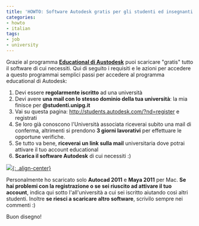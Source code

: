 ```yaml
---
title: 'HOWTO: Software Autodesk gratis per gli studenti ed insegnanti'
categories:
- howto
- italian
tags:
- job
- university
---
```

Grazie al programma **[Educational di
Austodesk](http://students.autodesk.com/)** puoi scaricare "gratis" tutto il
software di cui necessiti. Qui di seguito i requisiti e le azioni per accedere
a questo programmai semplici passi per accedere al programma educational di
Autodesk:

  1. Devi essere **regolarmente iscritto** ad una università
  2. Devi avere **una mail con lo stesso dominio della tua università**: la mia finisce per **@studenti.unipg.it**
  3. Vai su questa pagina: <http://students.autodesk.com/?nd=register> e registrati
  4. Se loro già conoscono l'Università associata riceverai subito una mail di conferma, altrimenti si prendono **3 giorni lavorativi** per effettuare le opportune verifiche.
  5. Se tutto va bene, **riceverai un link sulla mail** universitaria dove potrai attivare il tuo account educational
  6. **Scarica il software Autodesk** di cui necessiti :)
  
[![]({{site.url}}/images/diegor-autodesk.png){: .align-center}]({{site.url}}/images/diegor-autodesk.png)

Personalmente ho scaricato solo **Autocad 2011** e **Maya 2011** per Mac. **Se
hai problemi con la registrazione o se sei riuscito ad attivare il tuo
account**, indica qui sotto l'all'università a cui sei iscritto aiutando così
altri studenti. Inoltre **se riesci a scaricare altro software**, scrivilo
sempre nei commenti :)

Buon disegno!
